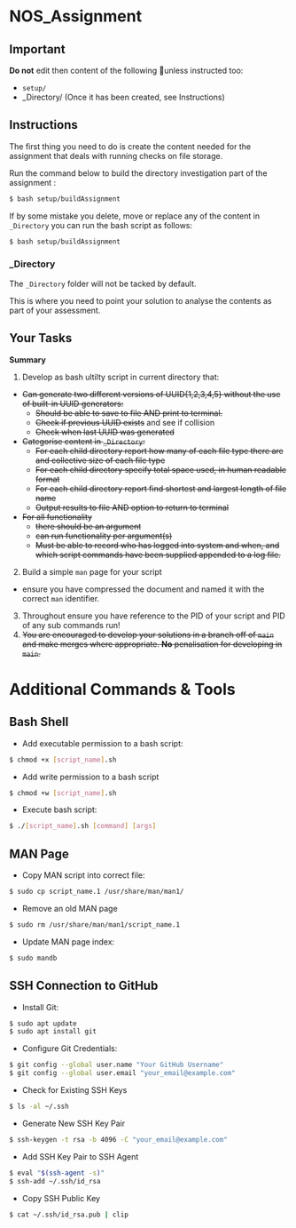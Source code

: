 # NOS_Assignment

## Important

**Do not** edit then content of the following unless instructed too: 
- `setup/`
- _Directory/  (Once it has been created, see Instructions)

## Instructions

The first thing you need to do is create the content needed for the assignment that deals with running checks on file storage. 

Run the command below to build the directory investigation part of the assignment :

```sh
$ bash setup/buildAssignment 
```

If by some mistake you delete, move or replace any of the content in `_Directory` you can run the bash script as follows:

```sh
$ bash setup/buildAssignment 
```

### _Directory

The `_Directory` folder will not be tacked by default. 

This is where you need to point your solution to analyse the contents as part of your assessment.

## Your Tasks

**Summary** 

1. Develop as bash ultilty script in current directory that:
  - ~~Can generate two different versions of UUID{1,2,3,4,5} without the use of built-in UUID generators:~~
    - ~~Should be able to save to file AND print to terminal.~~
    - ~~Check if previous UUID exists~~ and see if collision
    - ~~Check when last UUID was generated~~
  - ~~Categorise content in `_Directory`:~~
    - ~~For each child directory report how many of each file type there are and collective size of each file type~~
    - ~~For each child directory specify total space used, in human readable format~~
    - ~~For each child directory report find shortest and largest length of file name~~
    - ~~Output results to file AND option to return to terminal~~
  - ~~For all functionality~~
    - ~~there should be an argument~~ 
    - ~~can run functionality per argument(s)~~
    - ~~Must be able to record who has logged into system and when, and which script commands have been supplied appended to a log file.~~
2. Build a simple `man` page for your script
  -  ensure you have compressed the document and named it with the correct `man` identifier.
3. Throughout ensure you have reference to the PID of your script and PID of any sub commands run!
4. ~~You are encouraged to develop your solutions in a branch off of `main` and make merges where appropriate. **No** penalisation for developing in `main`.~~

# Additional Commands & Tools

## Bash Shell

- Add executable permission to a bash script: 
```sh
$ chmod +x [script_name].sh
```
- Add write permission to a bash script
```sh
$ chmod +w [script_name].sh
```
- Execute bash script: 
```sh
$ ./[script_name].sh [command] [args]
```

## MAN Page

- Copy MAN script into correct file:
```sh
$ sudo cp script_name.1 /usr/share/man/man1/
```
- Remove an old MAN page
```sh
$ sudo rm /usr/share/man/man1/script_name.1
```
- Update MAN page index:
```sh
$ sudo mandb
```

## SSH Connection to GitHub

- Install Git:
```sh
$ sudo apt update
$ sudo apt install git
```
- Configure Git Credentials:
```sh
$ git config --global user.name "Your GitHub Username"
$ git config --global user.email "your_email@example.com"
```
- Check for Existing SSH Keys
```sh
$ ls -al ~/.ssh
```
- Generate New SSH Key Pair
```sh
$ ssh-keygen -t rsa -b 4096 -C "your_email@example.com"
```
- Add SSH Key Pair to SSH Agent
```sh
$ eval "$(ssh-agent -s)"
$ ssh-add ~/.ssh/id_rsa
```
- Copy SSH Public Key
```sh
$ cat ~/.ssh/id_rsa.pub | clip
```
